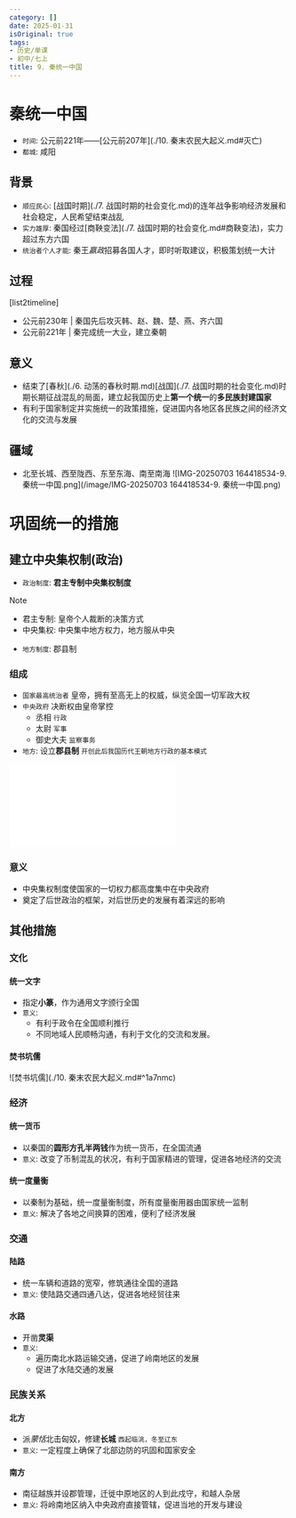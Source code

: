 ```yaml
---
category: []
date: 2025-01-31
isOriginal: true
tags:
- 历史/单课
- 初中/七上
title: 9. 秦统一中国
---
```

# 秦统一中国
- `时间`: 公元前221年——[公元前207年](./10. 秦末农民大起义.md#灭亡)
- `都城`: 咸阳
## 背景
- `顺应民心`: [战国时期](./7. 战国时期的社会变化.md)的连年战争影响经济发展和社会稳定，人民希望结束战乱
- `实力雄厚`: 秦国经过[商鞅变法](./7. 战国时期的社会变化.md#商鞅变法)，实力超过东方六国
- `统治者个人才能`: 秦王*嬴政*招募各国人才，即时听取建议，积极策划统一大计
## 过程
[list2timeline]
- 公元前230年 | 秦国先后攻灭韩、赵、魏、楚、燕、齐六国
- 公元前221年 | 秦完成统一大业，建立秦朝
## 意义
- 结束了[春秋](./6. 动荡的春秋时期.md)[战国](./7. 战国时期的社会变化.md)时期长期征战混乱的局面，建立起我国历史上**第一个统一**的**多民族封建国家**
- 有利于国家制定并实施统一的政策措施，促进国内各地区各民族之间的经济文化的交流与发展
## 疆域
- 北至长城、西至陇西、东至东海、南至南海
![IMG-20250703 164418534-9. 秦统一中国.png](/image/IMG-20250703 164418534-9. 秦统一中国.png)
# 巩固统一的措施
## 建立中央集权制(政治)
- `政治制度`: **君主专制中央集权制度**

> [!note] 
> - 君主专制: 皇帝个人裁断的决策方式
> - 中央集权: 中央集中地方权力，地方服从中央
> 

- `地方制度`: 郡县制
### 组成
- `国家最高统治者` 皇帝，拥有至高无上的权威，纵览全国一切军政大权
- `中央政府` 决断权由皇帝掌控
    - 丞相 `行政`
    - 太尉 `军事`
    - 御史大夫 `监察事务`
- `地方`: 设立**郡县制** `开创此后我国历代王朝地方行政的基本模式`

![秦朝的君主专制制度.excalidraw](./附件/秦朝的君主专制制度.excalidraw.md)
### 意义
- 中央集权制度使国家的一切权力都高度集中在中央政府
- 奠定了后世政治的框架，对后世历史的发展有着深远的影响
## 其他措施
### 文化
#### 统一文字
- 指定**小篆**，作为通用文字颁行全国
- `意义`:
    - 有利于政令在全国顺利推行
    - 不同地域人民顺畅沟通，有利于文化的交流和发展。
#### 焚书坑儒
![焚书坑儒](./10. 秦末农民大起义.md#^1a7nmc)
### 经济
#### 统一货币
- 以秦国的**圆形方孔半两钱**作为统一货币，在全国流通 
- `意义`: 改变了币制混乱的状况，有利于国家精进的管理，促进各地经济的交流
#### 统一度量衡
- 以秦制为基础，统一度量衡制度，所有度量衡用器由国家统一监制
- `意义`: 解决了各地之间换算的困难，便利了经济发展
### 交通
#### 陆路
- 统一车辆和道路的宽窄，修筑通往全国的道路
- `意义`: 使陆路交通四通八达，促进各地经贸往来
#### 水路
- 开凿**灵渠**
- `意义`: 
    - 遍历南北水路运输交通，促进了岭南地区的发展
    - 促进了水陆交通的发展
### 民族关系
#### 北方
- 派*蒙恬*北击匈奴，修建**长城** `西起临洮，冬至辽东`
- `意义`: 一定程度上确保了北部边防的巩固和国家安全
#### 南方
- 南征越族并设郡管理，迁徙中原地区的人到此戍守，和越人杂居
- `意义`: 将岭南地区纳入中央政府直接管辖，促进当地的开发与建设